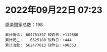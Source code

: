 
# 2022年09月22日 07:23
感染国家总数：198
```
累计确诊： 604751397 较昨日：+112880
累计死亡：   6525188 较昨日：+444
累计治愈： 562477013 较昨日：+90353
```
<div id="main" style="width:100%;height:800px;margin-bottom:10px;"></div>
<div id="second" style="width:100%;height:1000px;margin-bottom:10px;"></div>
<div id="third" style="width:100%;height:1000px;margin-bottom:10px;"></div>
<div id="last" style="width:100%;height:3000px;"></div>

<script>
import * as echarts from "echarts";
export default {
  mounted () {
    this.chart = echarts.init(document.getElementById("main"), "dark")
    this.secondChart = echarts.init(document.getElementById("second"), "dark")
    this.thirdChart = echarts.init(document.getElementById("third"), "dark")
    this.lastChart = echarts.init(document.getElementById("last"), "dark")
    var option = {
      tooltip: { trigger: "axis", axisPointer: { type: "shadow" } },
      legend: {},
      grid: { left: "3%", right: "4%", bottom: "3%", containLabel: true },
      xAxis: { type: "value" },
      yAxis: {
        type: "category", data: ["意大利","英国","韩国","德国","巴西","法国","印度","美国",]
      },
      series: [
        { name: "新增确诊", type: "bar", stack: "total", label: { show: true }, emphasis: { focus: "series" }, data: [21188,111,0,0,0,38250,2814,37999,] }, 
        { name: "累计确诊", type: "bar", stack: "total", label: { show: true }, emphasis: { focus: "series" }, data: [22218846,23803454,24502968,32797308,34644407,35011669,44550413,97632685,] }, 
        { name: "新增死亡", type: "bar", stack: "total", label: { show: true }, emphasis: { focus: "series" }, data: [46,0,0,0,0,33,0,341,] }, 
        { name: "累计死亡", type: "bar", stack: "total", label: { show: true }, emphasis: { focus: "series" }, data: [176715,207189,27950,149169,685569,154824,528403,1079547,] }, 
        { name: "累计治愈", type: "bar", stack: "total", label: { show: true }, emphasis: { focus: "series" }, data: [21629024,24692,23469157,32038000,33750459,34393056,43972980,94191783,] },]
    }
    this.chart.setOption(option);
    var secondOption = {
      tooltip: { trigger: "axis", axisPointer: { type: "shadow" } },
      legend: {},
      grid: { left: "3%", right: "4%", bottom: "3%", containLabel: true },
      xAxis: { type: "value" },
      yAxis: {
        type: "category", data: ["墨西哥","伊朗","荷兰","阿根廷","澳大利亚","越南","西班牙","土耳其","俄罗斯","日本",]
      },
      series: [
        { name: "新增确诊", type: "bar", stack: "total", label: { show: true }, emphasis: { focus: "series" }, data: [0,0,0,0,0,0,0,0,0,0,] }, 
        { name: "累计确诊", type: "bar", stack: "total", label: { show: true }, emphasis: { focus: "series" }, data: [7073203,7545351,8410076,9703938,10162809,11465691,13393196,16852382,20588102,20779307,] }, 
        { name: "新增死亡", type: "bar", stack: "total", label: { show: true }, emphasis: { focus: "series" }, data: [0,0,0,0,0,0,0,0,0,0,] }, 
        { name: "累计死亡", type: "bar", stack: "total", label: { show: true }, emphasis: { focus: "series" }, data: [329920,144358,22630,129855,14787,43146,113845,101068,386341,43951,] }, 
        { name: "累计治愈", type: "bar", stack: "total", label: { show: true }, emphasis: { focus: "series" }, data: [6341637,7322383,8352618,9550032,10064797,10582688,13200919,16724270,19537543,19944574,] },]
    }
    this.secondChart.setOption(secondOption);
    var thirdOption = {
      tooltip: { trigger: "axis", axisPointer: { type: "shadow" } },
      legend: {},
      grid: { left: "3%", right: "4%", bottom: "3%", containLabel: true },
      xAxis: { type: "value" },
      yAxis: {
        type: "category", data: ["以色列","泰国","马来西亚","希腊","奥地利","乌克兰","葡萄牙","波兰","哥伦比亚","印度尼西亚",]
      },
      series: [
        { name: "新增确诊", type: "bar", stack: "total", label: { show: true }, emphasis: { focus: "series" }, data: [588,0,2111,0,0,0,3559,0,0,0,] }, 
        { name: "累计确诊", type: "bar", stack: "total", label: { show: true }, emphasis: { focus: "series" }, data: [4653764,4675532,4823975,4838811,5042307,5096397,5469808,6258678,6305562,6415328,] }, 
        { name: "新增死亡", type: "bar", stack: "total", label: { show: true }, emphasis: { focus: "series" }, data: [0,0,6,0,0,0,2,0,0,0,] }, 
        { name: "累计死亡", type: "bar", stack: "total", label: { show: true }, emphasis: { focus: "series" }, data: [11681,32671,36330,33829,20690,108955,24972,117391,141746,157948,] }, 
        { name: "累计治愈", type: "bar", stack: "total", label: { show: true }, emphasis: { focus: "series" }, data: [4633324,4634493,4762318,4790483,4963987,4949730,5374704,5335950,6132645,6231970,] },]
    }
    this.thirdChart.setOption(thirdOption);
    var lastOption = {
      tooltip: { trigger: "axis", axisPointer: { type: "shadow" } },
      legend: {},
      grid: { left: "3%", right: "4%", bottom: "3%", containLabel: true },
      xAxis: { type: "value" },
      yAxis: {
        type: "category", data: ["朝鲜","西撒哈拉","蒙特塞拉特岛","梵蒂冈","红宝石公主号","钻石公主号","圣文森特岛","列支敦士登公国","安圭拉","圣多美和普林西比","特克斯和凯科斯群岛","圣基茨和尼维斯","乍得","塞拉利昂","利比里亚","科摩罗","几内亚比绍","安提瓜和巴布达","尼日尔","厄立特里亚","也门","冈比亚","摩纳哥","多米尼克","中非共和国","吉布提","萨摩亚","赤道几内亚","塔吉克斯坦","南苏丹","尼加拉瓜","格林纳达","直布罗陀","圣马力诺","布基纳法索","东帝汶","刚果（布）","索马里","贝宁","圣卢西亚","马里","海地","莱索托","巴哈马","几内亚","多哥","坦桑尼亚","毛里求斯","阿鲁巴","巴布亚新几内亚","安道尔","塞舌尔","加蓬","布隆迪","叙利亚","不丹","佛得角","毛里塔尼亚","苏丹","马达加斯加","斐济","伯利兹","圭亚那","斯威士兰","新喀里多尼亚","法属波利尼西亚","苏里南","科特迪瓦","马拉维","塞内加尔","刚果（金）","法属圭亚那","巴巴多斯","安哥拉","马耳他","喀麦隆","卢旺达","柬埔寨","牙买加","波多黎各","加纳","纳米比亚","乌干达","特立尼达和多巴哥","马尔代夫","阿富汗","萨尔瓦多","冰岛","吉尔吉斯斯坦","老挝","马提尼克岛","文莱","莫桑比克","乌兹别克斯坦","津巴布韦","尼日利亚","阿尔及利亚","黑山","卢森堡","博茨瓦纳","阿尔巴尼亚","赞比亚","肯尼亚","北马其顿","波黑","阿曼","亚美尼亚","卡塔尔","洪都拉斯","埃塞俄比亚","利比亚","埃及","委内瑞拉","塞浦路斯","摩尔多瓦","爱沙尼亚","缅甸","巴勒斯坦","多米尼加","科威特","斯里兰卡","巴林","巴拉圭","沙特阿拉伯","阿塞拜疆","拉脱维亚","蒙古国","乌拉圭","巴拿马","白俄罗斯","尼泊尔","厄瓜多尔","阿联酋","哥斯达黎加","玻利维亚","古巴","危地马拉","突尼斯","斯洛文尼亚","黎巴嫩","克罗地亚","立陶宛","保加利亚","摩洛哥","芬兰","哈萨克斯坦","挪威","巴基斯坦","爱尔兰","约旦","格鲁吉亚","新西兰","斯洛伐克","新加坡","孟加拉国","匈牙利","塞尔维亚","伊拉克","瑞典","丹麦","罗马尼亚","菲律宾","南非","瑞士","捷克","秘鲁","加拿大","比利时","智利",]
      },
      series: [
        { name: "新增确诊", type: "bar", stack: "total", label: { show: true }, emphasis: { focus: "series" }, data: [0,0,0,0,0,0,0,0,0,0,0,0,0,0,0,0,0,0,0,0,0,0,0,0,0,0,0,0,0,0,0,0,0,0,0,0,0,0,0,0,32,0,0,0,0,0,0,0,0,0,0,0,0,0,0,0,0,3,0,0,0,0,0,0,0,0,0,0,10,0,0,0,42,0,0,0,1,0,0,0,0,0,0,0,0,0,0,0,0,0,0,0,0,0,0,0,7,158,0,0,95,52,6,0,0,0,0,0,0,17,0,0,0,0,0,0,469,0,0,0,14,396,0,0,0,0,0,0,0,0,0,0,0,0,0,0,0,0,0,0,0,0,0,15,0,0,0,0,0,0,0,0,0,2508,0,0,2435,0,0,0,0,0,0,0,0,0,0,0,0,] }, 
        { name: "累计确诊", type: "bar", stack: "total", label: { show: true }, emphasis: { focus: "series" }, data: [1,10,11,29,620,712,2298,3026,3858,6209,6380,6541,7573,7751,7961,8471,8796,9008,9931,10164,11932,12508,14521,14852,14904,15690,15925,16994,17786,17823,18491,19516,20069,20593,21128,23239,24837,27207,27638,28894,32580,33721,34490,37213,37652,38804,39253,40401,42914,44942,46147,46358,48682,50026,57227,61730,62356,62787,63285,66660,68223,68743,71280,73379,74139,76588,81099,87073,87991,88299,92809,93925,102321,103131,114470,121652,132488,137813,151375,151732,168813,169253,169396,182480,185004,197788,201785,205454,205998,215555,220192,224610,230219,244072,257156,265008,270619,278848,288658,326127,331810,333439,338371,342413,397949,397993,441444,443303,456035,493478,506947,515645,544270,582381,586966,600681,620035,620548,644016,657745,670655,677242,716009,815529,820098,918860,982347,984152,985814,994037,999394,1002057,1024085,1072807,1107456,1111080,1116046,1145345,1163591,1214164,1226323,1240000,1253233,1264822,1277473,1392734,1461667,1571988,1660635,1745032,1762206,1769694,1840054,1882314,2019470,2082750,2341269,2459249,2578521,3103965,3257997,3927120,4016157,4067621,4081294,4135141,4216141,4517212,4590421,] }, 
        { name: "新增死亡", type: "bar", stack: "total", label: { show: true }, emphasis: { focus: "series" }, data: [0,0,0,0,0,0,0,0,0,0,0,0,0,0,0,0,0,0,0,0,0,0,0,0,0,0,0,0,0,0,0,0,0,0,0,0,0,0,0,0,0,0,0,0,0,0,0,0,0,0,0,0,0,0,0,0,0,0,0,0,0,0,0,0,0,0,0,0,0,0,0,0,0,0,0,0,0,0,0,0,0,0,0,0,0,0,0,0,0,0,0,0,0,0,0,0,0,0,0,0,0,0,0,0,0,0,0,0,0,0,0,0,0,0,0,0,1,0,0,0,3,0,0,0,0,0,0,0,0,0,0,0,0,0,0,0,0,0,0,0,0,0,0,1,0,0,0,0,0,0,0,0,0,0,0,0,11,0,0,0,0,0,0,0,0,0,0,0,0,] }, 
        { name: "累计死亡", type: "bar", stack: "total", label: { show: true }, emphasis: { focus: "series" }, data: [1,1,1,0,10,13,12,59,12,77,36,46,193,126,294,161,175,145,312,103,2155,372,63,68,113,189,29,183,125,138,225,236,108,118,387,138,386,1352,163,391,740,857,706,833,449,284,845,1023,227,664,155,169,306,38,3163,21,410,994,4961,1410,878,683,1281,1422,314,649,1385,823,2680,1968,1441,410,559,1917,804,1935,1466,3056,3298,2609,1459,4065,3628,4194,308,7796,4228,213,2991,758,1042,225,2221,1637,5598,3155,6879,2780,1123,2787,3588,4017,5675,9524,16114,4260,8679,682,10992,7572,6437,24613,5814,1178,11821,2667,19451,5403,4384,2563,16751,1520,19564,9335,9897,5977,2179,7473,8490,7118,12016,35887,2342,8913,22229,8530,19732,29246,6808,10662,16854,9309,37688,16278,5858,13690,4065,30607,7862,14116,16900,2909,20439,1609,29345,47457,16913,25352,20069,7016,66950,62657,102146,14177,40980,216381,44740,32636,60966,] }, 
        { name: "累计治愈", type: "bar", stack: "total", label: { show: true }, emphasis: { focus: "series" }, data: [0,9,2,29,0,699,2233,2948,3846,6117,6321,6482,4874,4393,7636,8305,8301,8830,8890,10056,9119,12028,14404,14554,14520,15427,1605,16662,17264,17335,4225,19207,16579,20408,20632,23067,24006,13182,27322,28369,31279,31266,25980,36040,36880,38283,183,38728,42438,43982,45938,45977,48266,49457,53992,61564,61880,61781,57250,65230,66274,67962,69885,71950,73769,33500,49626,86180,84839,86211,83504,11254,101468,101155,113088,118616,130955,134674,98362,129614,167206,164813,100431,174027,163687,176586,179410,75685,196406,7660,0,222140,227882,241486,251167,258041,182266,274979,283668,322955,326044,329239,332600,332229,376654,384669,428059,436504,132498,471863,500480,442182,537152,576100,504142,524990,596105,608749,638911,654870,653755,673055,695352,802735,808725,891237,978263,975455,975064,985592,985895,961653,1003411,860711,1046968,1102412,1094929,983630,1129529,1087587,1204737,1209944,1205814,1248394,1257215,1367859,1456366,1535895,1646607,1728545,1637293,1758138,1815635,1803461,1961480,2001729,2275268,2433199,2541718,3088805,3164303,3837179,3907091,3993143,4020029,3904686,4103943,4437602,4521060,] },]
    }
    this.lastChart.setOption(lastOption);
  }
};
</script>

|国家|新增确诊|累计确诊|新增死亡|累计死亡|累计治愈|
|:--:|---:|---:|---:|---:|---:|
|美国|37999|97632685|341|1079547|94191783|
|印度|2814|44550413|0|528403|43972980|
|法国|38250|35011669|33|154824|34393056|
|巴西|0|34644407|0|685569|33750459|
|德国|0|32797308|0|149169|32038000|
|韩国|0|24502968|0|27950|23469157|
|英国|111|23803454|0|207189|24692|
|意大利|21188|22218846|46|176715|21629024|
|日本|0|20779307|0|43951|19944574|
|俄罗斯|0|20588102|0|386341|19537543|
|土耳其|0|16852382|0|101068|16724270|
|西班牙|0|13393196|0|113845|13200919|
|越南|0|11465691|0|43146|10582688|
|澳大利亚|0|10162809|0|14787|10064797|
|阿根廷|0|9703938|0|129855|9550032|
|荷兰|0|8410076|0|22630|8352618|
|伊朗|0|7545351|0|144358|7322383|
|墨西哥|0|7073203|0|329920|6341637|
|印度尼西亚|0|6415328|0|157948|6231970|
|哥伦比亚|0|6305562|0|141746|6132645|
|波兰|0|6258678|0|117391|5335950|
|葡萄牙|3559|5469808|2|24972|5374704|
|乌克兰|0|5096397|0|108955|4949730|
|奥地利|0|5042307|0|20690|4963987|
|希腊|0|4838811|0|33829|4790483|
|马来西亚|2111|4823975|6|36330|4762318|
|泰国|0|4675532|0|32671|4634493|
|以色列|588|4653764|0|11681|4633324|
|智利|0|4590421|0|60966|4521060|
|比利时|0|4517212|0|32636|4437602|
|加拿大|0|4216141|0|44740|4103943|
|秘鲁|0|4135141|0|216381|3904686|
|捷克|0|4081294|0|40980|4020029|
|瑞士|0|4067621|0|14177|3993143|
|南非|0|4016157|0|102146|3907091|
|菲律宾|0|3927120|0|62657|3837179|
|罗马尼亚|0|3257997|0|66950|3164303|
|丹麦|0|3103965|0|7016|3088805|
|瑞典|0|2578521|0|20069|2541718|
|伊拉克|0|2459249|0|25352|2433199|
|塞尔维亚|2435|2341269|11|16913|2275268|
|匈牙利|0|2082750|0|47457|2001729|
|孟加拉国|0|2019470|0|29345|1961480|
|新加坡|2508|1882314|0|1609|1803461|
|斯洛伐克|0|1840054|0|20439|1815635|
|新西兰|0|1769694|0|2909|1758138|
|格鲁吉亚|0|1762206|0|16900|1637293|
|约旦|0|1745032|0|14116|1728545|
|爱尔兰|0|1660635|0|7862|1646607|
|巴基斯坦|0|1571988|0|30607|1535895|
|挪威|0|1461667|0|4065|1456366|
|哈萨克斯坦|0|1392734|0|13690|1367859|
|芬兰|0|1277473|0|5858|1257215|
|摩洛哥|15|1264822|1|16278|1248394|
|保加利亚|0|1253233|0|37688|1205814|
|立陶宛|0|1240000|0|9309|1209944|
|克罗地亚|0|1226323|0|16854|1204737|
|黎巴嫩|0|1214164|0|10662|1087587|
|斯洛文尼亚|0|1163591|0|6808|1129529|
|突尼斯|0|1145345|0|29246|983630|
|危地马拉|0|1116046|0|19732|1094929|
|古巴|0|1111080|0|8530|1102412|
|玻利维亚|0|1107456|0|22229|1046968|
|哥斯达黎加|0|1072807|0|8913|860711|
|阿联酋|0|1024085|0|2342|1003411|
|厄瓜多尔|0|1002057|0|35887|961653|
|尼泊尔|0|999394|0|12016|985895|
|白俄罗斯|0|994037|0|7118|985592|
|巴拿马|0|985814|0|8490|975064|
|乌拉圭|0|984152|0|7473|975455|
|蒙古国|0|982347|0|2179|978263|
|拉脱维亚|0|918860|0|5977|891237|
|阿塞拜疆|0|820098|0|9897|808725|
|沙特阿拉伯|0|815529|0|9335|802735|
|巴拉圭|0|716009|0|19564|695352|
|巴林|396|677242|0|1520|673055|
|斯里兰卡|14|670655|3|16751|653755|
|科威特|0|657745|0|2563|654870|
|多米尼加|0|644016|0|4384|638911|
|巴勒斯坦|0|620548|0|5403|608749|
|缅甸|469|620035|1|19451|596105|
|爱沙尼亚|0|600681|0|2667|524990|
|摩尔多瓦|0|586966|0|11821|504142|
|塞浦路斯|0|582381|0|1178|576100|
|委内瑞拉|0|544270|0|5814|537152|
|埃及|0|515645|0|24613|442182|
|利比亚|0|506947|0|6437|500480|
|埃塞俄比亚|17|493478|0|7572|471863|
|洪都拉斯|0|456035|0|10992|132498|
|卡塔尔|0|443303|0|682|436504|
|亚美尼亚|0|441444|0|8679|428059|
|阿曼|0|397993|0|4260|384669|
|波黑|0|397949|0|16114|376654|
|北马其顿|0|342413|0|9524|332229|
|肯尼亚|6|338371|0|5675|332600|
|赞比亚|52|333439|0|4017|329239|
|阿尔巴尼亚|95|331810|0|3588|326044|
|博茨瓦纳|0|326127|0|2787|322955|
|卢森堡|0|288658|0|1123|283668|
|黑山|158|278848|0|2780|274979|
|阿尔及利亚|7|270619|0|6879|182266|
|尼日利亚|0|265008|0|3155|258041|
|津巴布韦|0|257156|0|5598|251167|
|乌兹别克斯坦|0|244072|0|1637|241486|
|莫桑比克|0|230219|0|2221|227882|
|文莱|0|224610|0|225|222140|
|马提尼克岛|0|220192|0|1042|0|
|老挝|0|215555|0|758|7660|
|吉尔吉斯斯坦|0|205998|0|2991|196406|
|冰岛|0|205454|0|213|75685|
|萨尔瓦多|0|201785|0|4228|179410|
|阿富汗|0|197788|0|7796|176586|
|马尔代夫|0|185004|0|308|163687|
|特立尼达和多巴哥|0|182480|0|4194|174027|
|乌干达|0|169396|0|3628|100431|
|纳米比亚|0|169253|0|4065|164813|
|加纳|0|168813|0|1459|167206|
|波多黎各|0|151732|0|2609|129614|
|牙买加|0|151375|0|3298|98362|
|柬埔寨|0|137813|0|3056|134674|
|卢旺达|1|132488|0|1466|130955|
|喀麦隆|0|121652|0|1935|118616|
|马耳他|0|114470|0|804|113088|
|安哥拉|0|103131|0|1917|101155|
|巴巴多斯|42|102321|0|559|101468|
|法属圭亚那|0|93925|0|410|11254|
|刚果（金）|0|92809|0|1441|83504|
|塞内加尔|0|88299|0|1968|86211|
|马拉维|10|87991|0|2680|84839|
|科特迪瓦|0|87073|0|823|86180|
|苏里南|0|81099|0|1385|49626|
|法属波利尼西亚|0|76588|0|649|33500|
|新喀里多尼亚|0|74139|0|314|73769|
|斯威士兰|0|73379|0|1422|71950|
|圭亚那|0|71280|0|1281|69885|
|伯利兹|0|68743|0|683|67962|
|斐济|0|68223|0|878|66274|
|马达加斯加|0|66660|0|1410|65230|
|苏丹|0|63285|0|4961|57250|
|毛里塔尼亚|3|62787|0|994|61781|
|佛得角|0|62356|0|410|61880|
|不丹|0|61730|0|21|61564|
|叙利亚|0|57227|0|3163|53992|
|布隆迪|0|50026|0|38|49457|
|加蓬|0|48682|0|306|48266|
|塞舌尔|0|46358|0|169|45977|
|安道尔|0|46147|0|155|45938|
|巴布亚新几内亚|0|44942|0|664|43982|
|阿鲁巴|0|42914|0|227|42438|
|毛里求斯|0|40401|0|1023|38728|
|坦桑尼亚|0|39253|0|845|183|
|多哥|0|38804|0|284|38283|
|几内亚|0|37652|0|449|36880|
|巴哈马|0|37213|0|833|36040|
|莱索托|0|34490|0|706|25980|
|海地|0|33721|0|857|31266|
|马里|32|32580|0|740|31279|
|圣卢西亚|0|28894|0|391|28369|
|贝宁|0|27638|0|163|27322|
|索马里|0|27207|0|1352|13182|
|刚果（布）|0|24837|0|386|24006|
|东帝汶|0|23239|0|138|23067|
|布基纳法索|0|21128|0|387|20632|
|圣马力诺|0|20593|0|118|20408|
|直布罗陀|0|20069|0|108|16579|
|格林纳达|0|19516|0|236|19207|
|尼加拉瓜|0|18491|0|225|4225|
|南苏丹|0|17823|0|138|17335|
|塔吉克斯坦|0|17786|0|125|17264|
|赤道几内亚|0|16994|0|183|16662|
|萨摩亚|0|15925|0|29|1605|
|吉布提|0|15690|0|189|15427|
|中非共和国|0|14904|0|113|14520|
|多米尼克|0|14852|0|68|14554|
|摩纳哥|0|14521|0|63|14404|
|冈比亚|0|12508|0|372|12028|
|也门|0|11932|0|2155|9119|
|厄立特里亚|0|10164|0|103|10056|
|尼日尔|0|9931|0|312|8890|
|安提瓜和巴布达|0|9008|0|145|8830|
|几内亚比绍|0|8796|0|175|8301|
|科摩罗|0|8471|0|161|8305|
|利比里亚|0|7961|0|294|7636|
|塞拉利昂|0|7751|0|126|4393|
|乍得|0|7573|0|193|4874|
|圣基茨和尼维斯|0|6541|0|46|6482|
|特克斯和凯科斯群岛|0|6380|0|36|6321|
|圣多美和普林西比|0|6209|0|77|6117|
|安圭拉|0|3858|0|12|3846|
|列支敦士登公国|0|3026|0|59|2948|
|圣文森特岛|0|2298|0|12|2233|
|钻石公主号|0|712|0|13|699|
|红宝石公主号|0|620|0|10|0|
|梵蒂冈|0|29|0|0|29|
|蒙特塞拉特岛|0|11|0|1|2|
|西撒哈拉|0|10|0|1|9|
|朝鲜|0|1|0|1|0|


